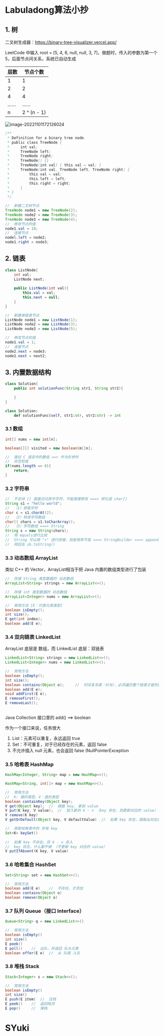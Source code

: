 # Labuladong算法小抄

## 1. 树

二叉树生成器：https://binary-tree-visualizer.vercel.app/

LeetCode 中输入 root = [5, 4, 6, null, null, 3, 7]，做题时，传入的参数为第一个 5，后面节点间关系，系统已自动生成

| 层数 | 节点个数    |
| ---- | ----------- |
| 1    | 1           |
| 2    | 2           |
| 4    | 4           |
| ……   | ……          |
| n    | 2 ^ (n - 1) |

![image-20221101172126024](https://cdn.jsdelivr.net/gh/RonnieLee24/PicGo_Pictures@master/imgs/Tree/202211011721112.png)

```java
/**
 * Definition for a binary tree node.
 * public class TreeNode {
 *     int val;
 *     TreeNode left;
 *     TreeNode right;
 *     TreeNode() {}
 *     TreeNode(int val) { this.val = val; }
 *     TreeNode(int val, TreeNode left, TreeNode right) {
 *         this.val = val;
 *         this.left = left;
 *         this.right = right;
 *     }
 * }
 */
```

```java
//	新建二叉树节点
TreeNode node1 = new TreeNode(2);
TreeNode node2 = new TreeNode(3);
TreeNode node3 = new TreeNode(4);
//	修改节点的值
node1.val = 10;
//	连接节点
nodel.left = node2;
node1.right = node3;
```

## 2. 链表

```java
class ListNode{
    int val;
    ListNode next;
    
    public ListNode(int val){
        this.val = val;
        this.next = null;
    }
}
```

```java
//	新建单链表节点
ListNode node1 = new ListNode(1);
ListNode node2 = new ListNode(3);
ListNode node3 = new ListNode(5);

//	修改节点的值
node1.val = 1;
//	连接节点
node2.next = node3;
node1.next = next2;
```

## 3. 内置数据结构

```java
class Solution{
    public int solutionFunc(String str1, String str2){
        
    }
}
```

```python
class Solution:
    def solutionFunc(self, str1:str, str2:str) -> int
```



### 3.1 数组

```java
int[] nums = new int[n];

boolean[][] visited = new boolean[m][n];

//	类似 C 语言中的数组 ==> 作为形参时
//	非空检查
if(nums.length == 0){
    return;
}
```

### 3.2 字符串

```java
//	不支持 [] 直接访问其中字符，不能直接修改 ===> 转化成 char[]
String s1 = "hello world";
//	（1）获取字符
char c = s1.charAt(2);
//	（2）转成字符数组
char[] chars = s1.toCharArray();
//	（3）字符数组 ===> String
String s = new String(chars);
//	用 equals进行比较
//	String 可以用 "+" 进行拼接，但是效率不高 ===> StringBuilder ===> append（字符、字符串、数字类型）
//	转回去 sb.toString()
```

### 3.3  动态数组 ArrayList

类似 C++ 的 Vector，ArrayList相当于把 Java 内置的数组类型进行了包装

```java
//	存储 String 类型数据的 动态数组
ArrayList<String> strings = new ArrayList<>();

//	存储 int 类型数据的 动态数组
ArrayList<Integer> nums = new ArrayList<>();
```

```java
//	常用方法 [E：代表元素类型]
boolean isEmpty();
int size();
E get(int index);
boolean add(E e);
```

### 3.4  双向链表 LinkedList

ArrayList 底层是 数组，而 LinkedList 底层：双链表

```java
LinkedList<String> strings = new LinkedList<>();
LinkedList<Integer> nums = new LinkedList<>();
```

```java
//	常用方法
boolean isEmpty();
int size();
boolean contains(Object o);     //	时间复杂度：O(N)，必须遍历整个链表才能判断元素是否存在
boolean add(E e);
void addFirst(E e);
E removeFirst();
E removeLast();
    
```

Java Collection 接口里的 add() ==> boolean

作为一个接口来说，任务很大

1. List：元素可以重复，永远返回 true
2. Set：不可重复，对于已经存在的元素，返回 false
3. 不允许插入 null 元素，也会返回 false (NullPointerException

### 3.5  哈希表 HashMap

```java
HashMap<Integer, String> map = new HashMap<>();

HashMap<String, int[]> map = new HashMap<>();
```

```java
//	常用方法 
//	K: 键的类型，V：值的类型
boolean containKey(Object key);
V get(Object key);	//	根据 key, 拿到 value
V put(K key, V value);	//	放入新的 k - v （key 存在，则更新对应的 value）
V remove(K key)
V getOrDefault(Object key, V defaultValue)	//	如果 key 存在，就取出对应的value，否则返回 defaultValue

//	获取哈希表中的 所有 key
Set<K> keySet()
    
//	如果 key 不存在，将 k - v 存入
//	key 存在，什么都不做 （不更新 key 对应的 value）
V putIfAbsent(K key, V value)
```

### 3.6  哈希集合 HashSet

```java
Set<String> set = new HashSet<>();
```

```java
//	常用方法
boolean add(E e)	//	不存在，才添加
boolean contains(Object o)
boolean remove(Object o)
```

### 3.7  队列 Queue（接口 Interface）

```java
Queue<String> q = new LinkedList<>()
```

```java
//	常用方法
boolean isEmpty()
int size()
E peek()
E poll()	//	出队，并返回 队头元素
boolean offer(E e)	//	从 队尾 入队
```

### 3.8 堆栈 Stack

```java
Stack<Integer> s = new Stack<>();
```

```java
//	常用方法
boolean isEmpty()
int size()
E push(E item)	//	压栈
E peek()	//	返回栈顶
E pop()		//	弹栈
```

# SYuki















